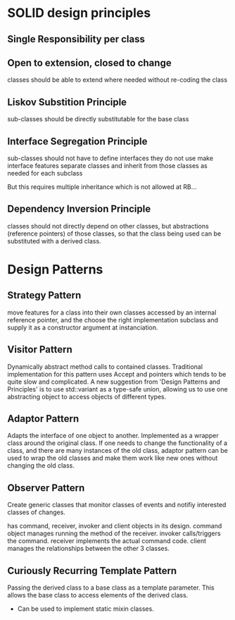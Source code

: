 # SOLID design principles

## Single Responsibility per class

## Open to extension, closed to change
classes should be able to extend where needed without re-coding the class

## Liskov Substition Principle
sub-classes should be directly substitutable for the base class

## Interface Segregation Principle
sub-classes should not have to define interfaces they do not use
make interface features separate classes and inherit from those classes as needed for each subclass

But this requires multiple inheritance which is not allowed at RB...

## Dependency Inversion Principle

classes should not directly depend on other classes, but abstractions (reference pointers) of those classes, so that the class being used can be substituted with a derived class.

# Design Patterns

## Strategy Pattern

move features for a class into their own classes accessed by an internal reference pointer, and the choose the right implementation subclass and supply it as a constructor argument at instanciation.

## Visitor Pattern

Dynamically abstract method calls to contained classes.  Traditional implementation for this pattern uses Accept and pointers which tends to be quite slow and complicated.  A new suggestion from 'Design Patterns and Principles' is to use std::variant as a type-safe union, allowing us to use one abstracting object to access objects of different types.  

## Adaptor Pattern

Adapts the interface of one object to another.  Implemented as a wrapper class around the original class.  If one needs to change the functionality of a class, and there are many instances of the old class, adaptor pattern can be used to wrap the old classes and make them work like new ones without changing the old class.

## Observer Pattern
Create generic classes that monitor classes of events and notifiy interested classes of changes.

has command, receiver, invoker and client objects in its design.  command object manages running the method of the receiver.  invoker calls/triggers the command. receiver implements the actual command code.  client manages the relationships between the other 3 classes.

## Curiously Recurring Template Pattern
Passing the derived class to a base class as a template parameter.  This allows the base class to access elements of the derived class.

* Can be used to implement static mixin classes.


